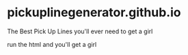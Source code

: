 # pickuplinegenerator.github.io
The Best Pick Up Lines you'll ever need to get a girl

run the html and you'll get a girl
